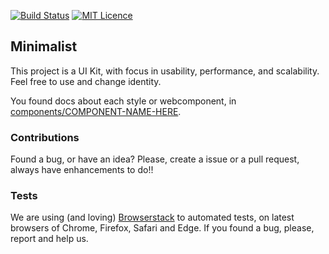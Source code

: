 [![Build Status](https://travis-ci.org/reserva-facil/minimalist.svg?branch=master)](https://travis-ci.org/reserva-facil/minimalist)
[![MIT Licence](https://badges.frapsoft.com/os/mit/mit.svg?v=103)](https://opensource.org/licenses/mit-license.php)
<!-- [![Coverage Status](https://coveralls.io/repos/github/reserva-facil/minimalist/badge.svg?branch=master)](https://coveralls.io/github/reserva-facil/minimalist?branch=master) -->

## Minimalist

This project is a UI Kit, with focus in usability, performance, and scalability.
Feel free to use and change identity.

You found docs about each style or webcomponent, in [components/COMPONENT-NAME-HERE](https://github.com/reserva-facil/minimalist/tree/master/components).


### Contributions

Found a bug, or have an idea? Please, create a issue or a pull request, always have enhancements to do!! 

### Tests

We are using (and loving) [Browserstack](https://www.browserstack.com/) to automated tests, on latest browsers of Chrome, Firefox, Safari and Edge. If you found a bug, please, report and help us.
